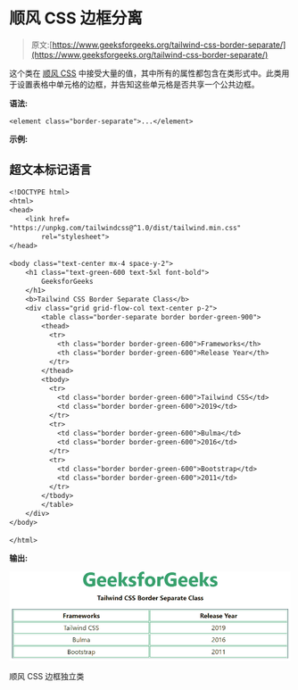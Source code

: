 # 顺风 CSS 边框分离

> 原文:[https://www.geeksforgeeks.org/tailwind-css-border-separate/](https://www.geeksforgeeks.org/tailwind-css-border-separate/)

这个类在 [<u>顺风 CSS</u>](https://www.geeksforgeeks.org/css-tailwind-introduction/) 中接受大量的值，其中所有的属性都包含在类形式中。此类用于设置表格中单元格的边框，并告知这些单元格是否共享一个公共边框。

**语法:**

```
<element class="border-separate">...</element>
```

**示例:**

## 超文本标记语言

```
<!DOCTYPE html> 
<html>
<head> 
    <link href= 
"https://unpkg.com/tailwindcss@^1.0/dist/tailwind.min.css"
        rel="stylesheet"> 
</head> 

<body class="text-center mx-4 space-y-2"> 
    <h1 class="text-green-600 text-5xl font-bold"> 
        GeeksforGeeks 
    </h1> 
    <b>Tailwind CSS Border Separate Class</b> 
    <div class="grid grid-flow-col text-center p-2"> 
        <table class="border-separate border border-green-900">
        <thead>
          <tr>
            <th class="border border-green-600">Frameworks</th>
            <th class="border border-green-600">Release Year</th>
          </tr>
        </thead>
        <tbody>
          <tr>
            <td class="border border-green-600">Tailwind CSS</td>
            <td class="border border-green-600">2019</td>
          </tr>
          <tr>
            <td class="border border-green-600">Bulma</td>
            <td class="border border-green-600">2016</td>
          </tr>
          <tr>
            <td class="border border-green-600">Bootstrap</td>
            <td class="border border-green-600">2011</td>
          </tr>
        </tbody>
        </table>
    </div> 
</body> 

</html> 
```

**输出:**

![](img/8f6f5ad31167da9065f955d9d7cccd6c.png)

顺风 CSS 边框独立类